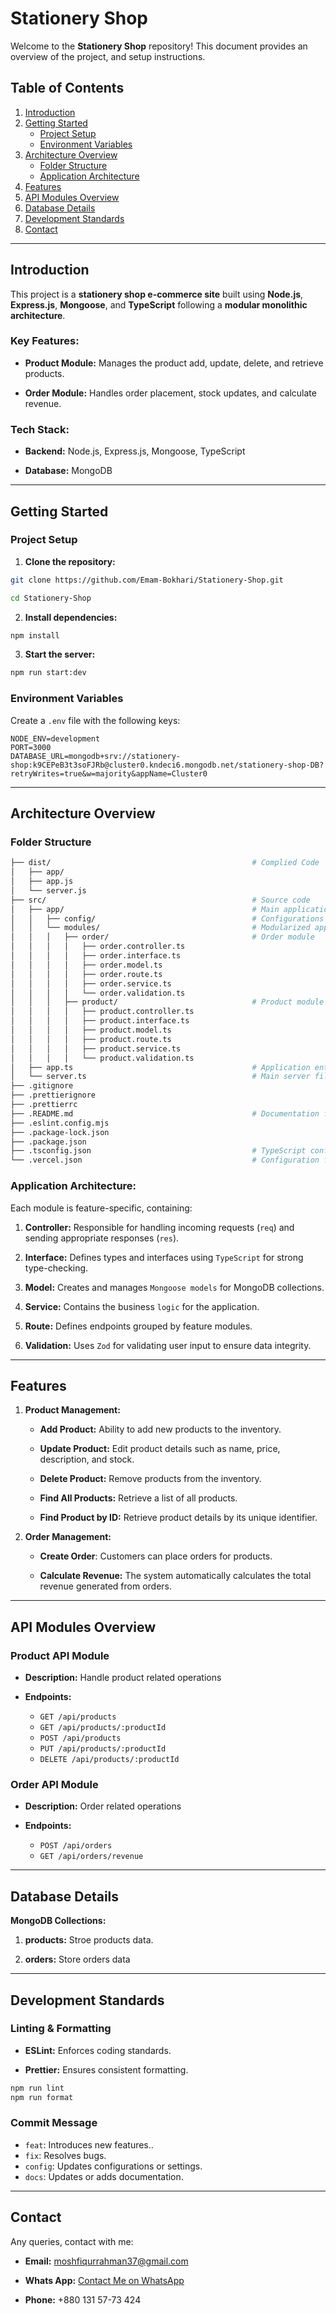 # Stationery Shop

Welcome to the **Stationery Shop** repository! This document provides an overview of the project, and setup instructions.

## Table of Contents

1. [Introduction](#introduction)
2. [Getting Started](#getting-started)
   - [Project Setup](#project-setup)
   - [Environment Variables](#environment-variables)
3. [Architecture Overview](#architecture-overview)
   - [Folder Structure](#folder-structure)
   - [Application Architecture](#application-architecture)
4. [Features](#features)
5. [API Modules Overview](#api-modules-overview)
6. [Database Details](#database-details)
7. [Development Standards](#development-standards)
8. [Contact](#contact)

---

## Introduction

This project is a **stationery shop e-commerce site** built using **Node.js**, **Express.js**, **Mongoose**, and **TypeScript** following a **modular monolithic architecture**.

### Key Features:

- **Product Module:** Manages the product add, update, delete, and retrieve products.

- **Order Module:** Handles order placement, stock updates, and calculate revenue.

### Tech Stack:

- **Backend:** Node.js, Express.js, Mongoose, TypeScript

- **Database:** MongoDB

---

## Getting Started

### Project Setup

1. **Clone the repository:**

```bash
git clone https://github.com/Emam-Bokhari/Stationery-Shop.git

cd Stationery-Shop

```

2. **Install dependencies:**

```bash
npm install
```

3. **Start the server:**

```bash
npm run start:dev
```

### Environment Variables

Create a `.env` file with the following keys:

```env
NODE_ENV=development
PORT=3000
DATABASE_URL=mongodb+srv://stationery-shop:k9CEPeB3t3soFJRb@cluster0.kndeci6.mongodb.net/stationery-shop-DB?retryWrites=true&w=majority&appName=Cluster0
```

---

## Architecture Overview

### Folder Structure

```bash
├── dist/                                             # Complied Code
│   ├── app/
│   ├── app.js
│   └── server.js
├── src/                                              # Source code
│   ├── app/                                          # Main application logic
│   │   ├── config/                                   # Configurations
│   │   └── modules/                                  # Modularized application features
│   │   │   ├── order/                                # Order module
│   │   │   │   ├── order.controller.ts
│   │   │   │   ├── order.interface.ts
│   │   │   │   ├── order.model.ts
│   │   │   │   ├── order.route.ts
│   │   │   │   ├── order.service.ts
│   │   │   │   └── order.validation.ts
│   │   │   ├── product/                              # Product module
│   │   │   │   ├── product.controller.ts
│   │   │   │   ├── product.interface.ts
│   │   │   │   ├── product.model.ts
│   │   │   │   ├── product.route.ts
│   │   │   │   ├── product.service.ts
│   │   │   │   └── product.validation.ts
│   ├── app.ts                                        # Application entry point
│   └── server.ts                                     # Main server file
├── .gitignore
├── .prettierignore
├── .prettierrc
├── .README.md                                        # Documentation file
├── .eslint.config.mjs
├── .package-lock.json
├── .package.json
├── .tsconfig.json                                    # TypeScript configuration file
└── .vercel.json                                      # Configuration file for deploying
```

### Application Architecture:

Each module is feature-specific, containing:

1. **Controller:** Responsible for handling incoming requests (`req`) and sending appropriate responses (`res`).

2. **Interface:** Defines types and interfaces using `TypeScript` for strong type-checking.

3. **Model:** Creates and manages `Mongoose models` for MongoDB collections.

4. **Service:** Contains the business `logic` for the application.

5. **Route:** Defines endpoints grouped by feature modules.

6. **Validation:** Uses `Zod` for validating user input to ensure data integrity.

---

## Features

1. **Product Management:**

   - **Add Product:** Ability to add new products to the inventory.

   - **Update Product:** Edit product details such as name, price, description, and stock.

   - **Delete Product:** Remove products from the inventory.

   - **Find All Products:** Retrieve a list of all products.

   - **Find Product by ID:** Retrieve product details by its unique identifier.

2. **Order Management:**

   - **Create Order**: Customers can place orders for products.

   - **Calculate Revenue:** The system automatically calculates the total revenue generated from orders.

---

## API Modules Overview

### Product API Module

- **Description:** Handle product related operations

- **Endpoints:**
  - `GET /api/products`
  - `GET /api/products/:productId`
  - `POST /api/products`
  - `PUT /api/products/:productId`
  - `DELETE /api/products/:productId`

### Order API Module

- **Description:** Order related operations

- **Endpoints:**
  - `POST /api/orders`
  - `GET /api/orders/revenue`

---

## Database Details

**MongoDB Collections:**

1. **products:** Stroe products data.

2. **orders:** Store orders data

---

## Development Standards

### Linting & Formatting

- **ESLint:** Enforces coding standards.

- **Prettier:** Ensures consistent formatting.

```bash
npm run lint
npm run format
```

### Commit Message

- `feat`: Introduces new features..
- `fix`: Resolves bugs.
- `config`: Updates configurations or settings.
- `docs`: Updates or adds documentation.

---

## Contact

Any queries, contact with me:

- **Email:** moshfiqurrahman37@gmail.com
- **Whats App:** [Contact Me on WhatsApp](https://wa.me/+8801315773424)

- **Phone:** +880 131 57-73 424
